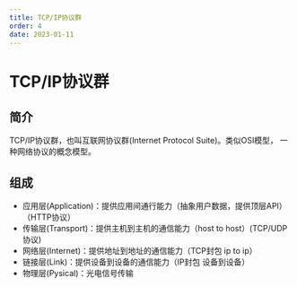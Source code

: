```yaml
---
title: TCP/IP协议群
order: 4
date: 2023-01-11
---
```


# TCP/IP协议群

## 简介
TCP/IP协议群，也叫互联网协议群(Internet Protocol Suite)。类似OSI模型，
一种网络协议的概念模型。

## 组成
- 应用层(Application)：提供应用间通行能力（抽象用户数据，提供顶层API）（HTTP协议）
- 传输层(Transport)：提供主机到主机的通信能力（host to host）(TCP/UDP协议)
- 网络层(Internet)：提供地址到地址的通信能力（TCP封包 ip to ip）
- 链接层(Link)：提供设备到设备的通信能力（IP封包 设备到设备）
- 物理层(Pysical)：光电信号传输


